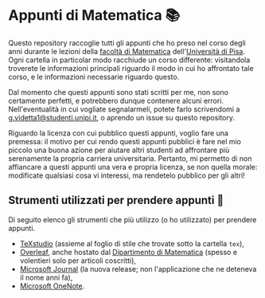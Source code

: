 # Appunti di Matematica 📚

Questo repository raccoglie tutti gli appunti che ho preso nel corso degli anni durante le lezioni della [facoltà di Matematica](https://dm.unipi.it)
dell'[Università di Pisa](https://unipi.it). Ogni cartella in particolar modo racchiude un corso differente: visitandola troverete le informazioni principali riguardo il modo
in cui ho affrontato tale corso, e le informazioni necessarie riguardo questo.

Dal momento che questi appunti sono stati scritti per me, non sono certamente perfetti, e potrebbero dunque contenere alcuni errori.
Nell'eventualità in cui vogliate segnalarmeli, potete farlo scrivendomi a [g.videtta1@studenti.unipi.it](mailto:g.videtta1@studenti.unipi.it), o aprendo un issue su
questo repository.

Riguardo la licenza con cui pubblico questi appunti, voglio fare una premessa: il motivo per cui rendo questi appunti pubblici è
fare nel mio piccolo una buona azione per aiutare altri studenti ad affrontare più serenamente la propria carriera universitaria.
Pertanto, mi permetto di non affiancare a questi appunti una vera e propria licenza, se non quella morale: modificate qualsiasi
cosa vi interessi, ma rendetelo pubblico per gli altri!

## Strumenti utilizzati per prendere appunti 📝

Di seguito elenco gli strumenti che più utilizzo (o ho utilizzato) per prendere appunti.

- [TeXstudio](https://www.texstudio.org/) (assieme al foglio di stile che trovate sotto la cartella `tex`),
- [Overleaf](https://overleaf.com/), anche hostato dal [Dipartimento di Matematica](https://tex.dm.unipi.it) (spesso e volentieri solo per articoli coscritti),
- [Microsoft Journal](https://apps.microsoft.com/store/detail/microsoft-journal/9N318R854RHH?hl=it-it&gl=it) (la nuova release; non l'applicazione che ne deteneva il nome anni fa),
- [Microsoft OneNote](https://www.onenote.com/).

